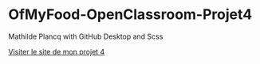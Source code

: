 # OfMyFood-OpenClassroom-Projet4
Mathilde Plancq with GitHub Desktop and Scss

[Visiter le site de mon projet 4](https://mathilde-ctrl.github.io/OhMyFood-OpenClassroom-Projet4/src/)

